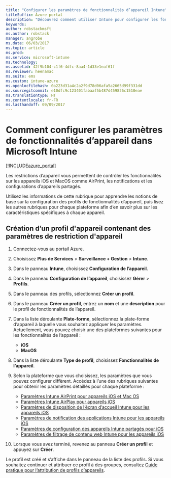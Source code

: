 ```yaml
---
title: "Configurer les paramètres de fonctionnalités d’appareil Intune"
titleSuffix: Azure portal
description: "Découvrez comment utiliser Intune pour configurer les fonctionnalités sur les appareils que vous gérez."
keywords: 
author: robstackmsft
ms.author: robstack
manager: angrobe
ms.date: 06/03/2017
ms.topic: article
ms.prod: 
ms.service: microsoft-intune
ms.technology: 
ms.assetid: 42f9b104-c1f6-4dfc-8aa4-1d33e1eaf61f
ms.reviewer: heenamac
ms.suite: ems
ms.custom: intune-azure
ms.openlocfilehash: 0a223d31a4c2a2f9d78d06afa5a2665d99f331dd
ms.sourcegitcommit: e10dfc9c123401fabaaf5b487d459826c1510eae
ms.translationtype: HT
ms.contentlocale: fr-FR
ms.lasthandoff: 09/09/2017
---
```

# <a name="how-to-configure-device-feature-settings-in-microsoft-intune"></a>Comment configurer les paramètres de fonctionnalités d’appareil dans Microsoft Intune

[!INCLUDE[azure_portal](./includes/azure_portal.md)]

Les restrictions d’appareil vous permettent de contrôler les fonctionnalités sur les appareils iOS et MacOS comme AirPrint, les notifications et les configurations d’appareils partagés.

Utilisez les informations de cette rubrique pour apprendre les notions de base sur la configuration des profils de fonctionnalités d’appareil, puis lisez les autres rubriques pour chaque plateforme afin d’en savoir plus sur les caractéristiques spécifiques à chaque appareil.

## <a name="create-a-device-profile-containing-device-restriction-settings"></a>Création d’un profil d'appareil contenant des paramètres de restriction d'appareil

1. Connectez-vous au portail Azure.
2. Choisissez **Plus de Services** > **Surveillance + Gestion** > **Intune**.
3. Dans le panneau **Intune**, choisissez **Configuration de l’appareil**.
2. Dans le panneau **Configuration de l’appareil**, choisissez **Gérer** > **Profils**.
3. Dans le panneau des profils, sélectionnez **Créer un profil**.
4. Dans le panneau **Créer un profil**, entrez un **nom** et une **description** pour le profil de fonctionnalités de l’appareil.
5. Dans la liste déroulante **Plate-forme**, sélectionnez la plate-forme d’appareil à laquelle vous souhaitez appliquer les paramètres. Actuellement, vous pouvez choisir une des plateformes suivantes pour les fonctionnalités de l’appareil :
    - **iOS**
    - **MacOS**
6. Dans la liste déroulante **Type de profil**, choisissez **Fonctionnalités de l’appareil**. 
7. Selon la plateforme que vous choisissez, les paramètres que vous pouvez configurer diffèrent. Accédez à l’une des rubriques suivantes pour obtenir les paramètres détaillés pour chaque plateforme :
    - [Paramètres Intune AirPrint pour appareils iOS et Mac OS](air-print-settings-ios-macos.md)
    - [Paramètres Intune AirPlay pour appareils iOS](airplay-settings-ios.md)
    - [Paramètres de disposition de l’écran d’accueil Intune pour les appareils iOS](home-screen-settings-ios.md)
    - [Paramètres de notification des applications Intune pour les appareils iOS](app-notification-settings-ios.md)
    - [Paramètres de configuration des appareils Intune partagés pour iOS](shared-device-settings-ios.md)
    - [Paramètres de filtrage de contenu web Intune pour les appareils iOS](web-content-filter-settings-ios.md)

8. Lorsque vous avez terminé, revenez au panneau **Créer un profil** et appuyez sur **Créer**.

Le profil est créé et s’affiche dans le panneau de la liste des profils.
Si vous souhaitez continuer et attribuer ce profil à des groupes, consultez [Guide pratique pour l’attribution de profils d’appareils](device-profile-assign.md).



